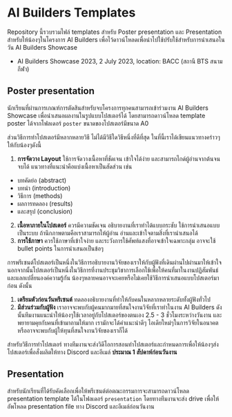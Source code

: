 # AI Builders Templates

Repository นี้รวบรวมไฟล์ templates สำหรับ Poster presentation และ Presentation
สำหรับให้น้องๆในโครงการ AI Builders เพื่อไว้ดาวน์โหลดเพื่อนำไปใช้ปรับใช้สำหรับการนำเสนอในวัน AI Builders Showcase

- AI Builders Showcase 2023, 2 July 2023, location: BACC (สถานี BTS สนามกีฬา)

## Poster presentation

นักเรียนที่ผ่านการเกณฑ์การตัดสินสำหรับจบโครงการทุกคนสามารถเข้าร่วมงาน AI Builders Showcase
เพื่อนำเสนอผลงานในรูปแบบโปสเตอร์ได้ โดยสามารถดาวน์โหลด template poster ได้จากโฟลเดอร์ `poster` ขนาดของโปสเตอร์มีขนาด A0

ส่วนวิธีการทำโปสเตอร์มีหลากหลายวิธี ไม่ได้มีวิธีใดวิธีหนึ่งที่ดีที่สุด ในที่นี้เราได้เขียนแนวทางคร่าวๆให้กับน้องๆดังนี้

1. **การจัดวาง Layout** ใช้การจัดวางเนื้อหาที่ชัดเจน เข้าใจได้ง่าย และสามารถไกด์ผู้อ่านจากต้นจนจบได้ แนวทางที่แนะนำคือแบ่งเนื้อหาเป็นสัดส่วน เช่น
- บทคัดย่อ (abstract)
- บทนำ (introduction)
- วิธีการ (methods)
- ผลการทดลอง (results)
- และสรุป (conclusion)
2. **เนื้อหาภายในโปสเตอร์** ควรมีความชัดเจน อธิบายงานที่เราทำได้แบบกระชับ ใช้การนำเสนอแบบเป็นระบบ ถ้านึกภาพตามคือเราสามารถให้ผู้อ่าน อ่านและเข้าใจตามสิ่งที่เรานำเสนอได้
3. **การใช้ภาษา** ควรใช้ภาษาที่เข้าใจง่าย และระวังการใช้ศัพท์แสงที่อาจเข้าใจเฉพาะกลุ่ม อาจจะใช้ bullet points ในการนำเสนอเป็นข้อๆ

การพรีเซนต์โปสเตอร์เป็นหนึ่งในวิธีการอธิบายงานวิจัยของเราให้กับผู้ฟังที่เดินผ่านไปผ่านมาให้เข้าใจ นอกจากนั้นโปสเตอร์เป็นหนึ่งในวิธีการที่งานประชุมวิชาการเลือกใช้เพื่อให้คนที่มาในงานปฏิสัมพันธ์และแลกเปลี่ยนองค์ความรู้กัน
น้องๆหลายคนอาจจะเคยหรือไม่เคยใช้วิธีการนำเสนอแบบโปสเตอร์มาก่อน ดังนั้น

1. **เตรียมตัวก่อนวันพรีเซนต์** ทดลองอธิบายงานที่ทำให้กับคนในหลากหลายระดับทั้งผู้ฟังทั่วไป
2. **มีส่วนร่วมกับผู้ฟัง** เราอาจจะพบกับผู้คนมากมายที่สนใจงานวิจัยที่เราทำในงาน AI Builders ดังนั้นทีมงานแนะนำให้น้องๆใช้เวลาอยู่กับโปสเตอร์ของตนเอง
2.5 - 3 ชั่วโมงระหว่างวันงาน และพยายามคุยกับคนที่เข้ามาถามให้มาก เรามักจะได้คำแนะนำดีๆ ไอเดียใหม่ๆในการวิจัยในอนาคต
หรืออาจจะพบกับผู้ให้ทุนที่สนใจงานวิจัยของเราก็ได้

สำหรับวิธีการทำโปสเตอร์ ทางทีมงานจะส่งวิดีโอการสอนทำโปสเตอร์และกำหนดการเพื่อให้น้องๆส่งโปสเตอร์เพื่อสั่งผลิตให้ทาง Discord และอีเมล์ **ประมาณ 1 สัปดาห์ก่อนวันงาน**


## Presentation

สำหรับนักเรียนที่ได้รับคัดเลือกเพื่อให้พรีเซนต์ต่อตณะกรรมการจะสามารถดาวน์โหลด presentation template ได้ในโฟลเดอร์ `presentation`
โดยทางทีมงานจะส่ง drive เพื่อให้อัพโหลด presentation file ทาง Discord และอีเมล์ก่อนวันงาน